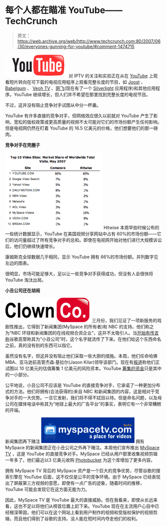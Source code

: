# 每个人都在瞄准 YouTube——TechCrunch

> 原文：<https://web.archive.org/web/http://www.techcrunch.com:80/2007/06/30/everyones-gunning-for-youtube/#comment-1474715>

[![](img/7a0c8e7a8edde0d8aaed914a4b8a0d22.png)](https://web.archive.org/web/20211023042308/http://www.youtube.com/) 对 IPTV 的关注和实验正在从在 [YouTube](https://web.archive.org/web/20211023042308/http://www.crunchbase.com/company/youtube) 上观看短片转向在可下载的电视应用程序上观看完整长度的节目，如 [Joost](https://web.archive.org/web/20211023042308/http://www.crunchbase.com/company/joost) 、 [Babelgum](https://web.archive.org/web/20211023042308/http://www.crunchbase.com/company/babelgum) 、 [Veoh TV](https://web.archive.org/web/20211023042308/http://www.beta.techcrunch.com/2007/06/20/veoh-announces-veohtv-a-sort-of-distributed-joost/) 、[网飞](https://web.archive.org/web/20211023042308/http://www.beta.techcrunch.com/2007/01/16/netflix-i-was-just-kidding-about-breaking-up-with-you/)(现在有了一个 [Silverlight](https://web.archive.org/web/20211023042308/http://www.beta.techcrunch.com/2007/05/01/take-time-to-understand-silverlight-its-important/) 应用程序)和其他应用程序。YouTube 继续增长，但人们并不希望在那里找到完整长度的电视节目。

不过，这并没有阻止竞争对手试图从中分一杯羹。

YouTube 有许多直接的竞争对手，但网络效应很久以前就对 YouTube 产生了影响，宽松的版权政策或更高质量的视频不太可能对它们的市场份额产生任何影响。但是电视网仍然在盯着 YouTube 的 16.5 亿美元的价格，他们想要他们的那一磅肉。

**竞争对手在兜圈子**

![](img/04be0f5210f8ae1d3eb20fbc5461725f.png) Hitwise 本周早些时候公布的一些统计数据显示，YouTube 在美国视频分享网站中占有 60%的市场份额——它们的访问量超过了所有竞争对手的总和。即使在电视网开始对他们进行大规模诉讼后，他们仍继续快速增长。

康姆斯克全球数据几乎相同，显示 YouTube 拥有 66%的市场份额。并列数字见左边的图表。

很明显，市场可能足够大，足以让一些竞争对手获得成功，但没有人会很快将 YouTube 淘汰出局。

**小丑公司还在胡闹**

[![](img/103dadbd6d13eb46e24eec16d5ed26d4.png)](https://web.archive.org/web/20211023042308/http://flickr.com/photos/pierrefoucart/431326690/) 三月份，我们见证了一项新服务的戏剧性推出，它得到了新闻集团(MySpace 的所有者)和 NBC 的支持。他们称之为“NBC 环球和新闻集团的在线视频合资企业”，这并不太吸引人。当[开始有传言称](https://web.archive.org/web/20211023042308/http://www.beta.techcrunch.com/2007/03/23/what-we-know-so-far-about-newtube-isnt-good/)谷歌高管称其为“小丑公司”时，这个名字就流传了下来。在他们给这个东西命名之前，真的没有别的东西可以指它。

虽然没有名字，但这并没有阻止他们采取一些大胆的措施。本周，他们任命哈佛 MBA、亚马逊前高管杰森·基拉尔(Jason Kilar)领导该部门。现在有[报道](https://web.archive.org/web/20211023042308/http://newteevee.com/2007/06/27/newco-thinks-its-worth-a-billion-dollars/)称他们正试图以 10 亿美元的估值筹集 1 亿美元的风险资本。YouTube [筹集的资金](https://web.archive.org/web/20211023042308/http://www.crunchbase.com/company/youtube)只是其中的一小部分。

公平地说，小丑公司不应该是 YouTube 的直接竞争对手，它承诺了一种更加分布式的方法。他们将拥有(合法获得的)来自 NBC 和新闻集团的内容，这是相对于竞争对手的一大优势。一旦它发射，我们将不得不拭目以待。但是命名问题，以及母公司在媒体电话中称其为“地球上最大的广告平台”的事实，表明它有一个非常糟糕的开端。

新闻集团再下赌注
 [![](img/8621fa1d0e5b60d1d3a8d629fad72bf6.png)](https://web.archive.org/web/20211023042308/http://www.beta.techcrunch.com/2007/06/27/myspace-vidoes-to-become-myspace-tv-youtube-competitor/) 拥有 MySpace 的新闻集团正在小丑公司之外再下赌注。本周他们宣布推出 [MySpace TV](https://web.archive.org/web/20211023042308/http://www.beta.techcrunch.com/2007/06/27/myspace-vidoes-to-become-myspace-tv-youtube-competitor/) ，这是 YouTube 的直接竞争对手。MySpace 已经从用户那里收集视频剪辑一年多了，他们最近以3 亿美元收购 [Photobucket](https://web.archive.org/web/20211023042308/http://www.crunchbase.com/company/photobucket) 为这个库增加了更多内容。

拥有 MySpace TV 背后的 MySpace 资产是一个巨大的竞争优势，尽管谷歌的搜索引擎在 YouTube 后面，这不仅仅是公平的竞争环境。由于 MySpace 已经表现出了屏蔽第三方视频的意愿，即使有一点广告的迹象，随着时间的推移，YouTube 可能会发现它在这方面无能为力。

因此，MySpace TV 是 YouTube 最大的直接威胁。但在我看来，即使从长远来看，这也不足以将他们从榜首位置上赶下来。YouTube 现在在主流用户心目中已经根深蒂固，他们可以在这个网站上看到用户制作的视频和受版权保护的视频剪辑，而且他们得到了谷歌的支持。没人能在短时间内夺走他们的权利。